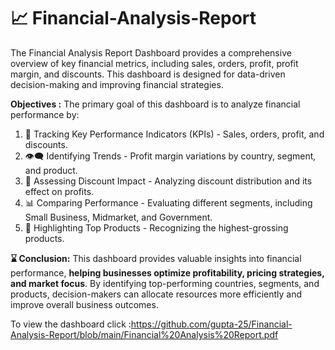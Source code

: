 # 📈 Financial-Analysis-Report
The Financial Analysis Report Dashboard provides a comprehensive overview of key financial metrics, including sales, orders, profit, profit margin, and discounts. This dashboard is designed for data-driven decision-making and improving financial strategies.



**Objectives :**
The primary goal of this dashboard is to analyze financial performance by:

1. 🚩 Tracking Key Performance Indicators (KPIs) - Sales, orders, profit, and discounts.
2. 👁‍🗨 Identifying Trends - Profit margin variations by country, segment, and product.
3. 🔑 Assessing Discount Impact - Analyzing discount distribution and its effect on profits.
4. 📊 Comparing Performance - Evaluating different segments, including Small Business, Midmarket, and Government.
5. 📍  Highlighting Top Products - Recognizing the highest-grossing products.



**⌛ Conclusion:** 
 This dashboard provides valuable insights into financial performance, **helping businesses optimize profitability, pricing strategies, and market focus**. By identifying top-performing countries, segments, and products, decision-makers can allocate resources more efficiently and improve overall business outcomes.


To view the dashboard click :https://github.com/gupta-25/Financial-Analysis-Report/blob/main/Financial%20Analysis%20Report.pdf

